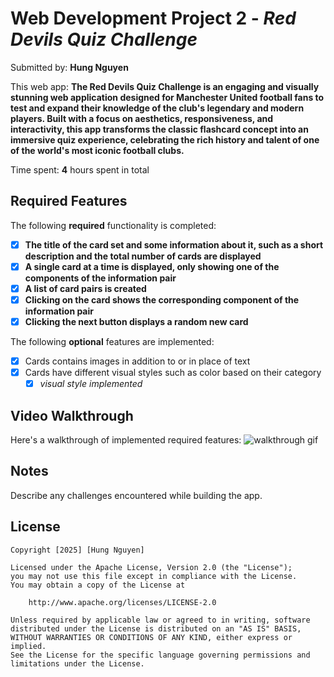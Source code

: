 # Web Development Project 2 - *Red Devils Quiz Challenge*

Submitted by: **Hung Nguyen**

This web app: **The Red Devils Quiz Challenge is an engaging and visually stunning web application designed for Manchester United football fans to test and expand their knowledge of the club's legendary and modern players. Built with a focus on aesthetics, responsiveness, and interactivity, this app transforms the classic flashcard concept into an immersive quiz experience, celebrating the rich history and talent of one of the world's most iconic football clubs.**

Time spent: **4** hours spent in total

## Required Features

The following **required** functionality is completed:

- [x] **The title of the card set and some information about it, such as a short description and the total number of cards are displayed**
- [x] **A single card at a time is displayed, only showing one of the components of the information pair**
- [x] **A list of card pairs is created**
- [x] **Clicking on the card shows the corresponding component of the information pair**
- [x] **Clicking the next button displays a random new card**

The following **optional** features are implemented:

- [x] Cards contains images in addition to or in place of text
- [x] Cards have different visual styles such as color based on their category
  -[x] *visual style implemented*

## Video Walkthrough

Here's a walkthrough of implemented required features:
![walkthrough gif](red-devils-quiz.gif)

## Notes

Describe any challenges encountered while building the app.

## License

    Copyright [2025] [Hung Nguyen]

    Licensed under the Apache License, Version 2.0 (the "License");
    you may not use this file except in compliance with the License.
    You may obtain a copy of the License at

        http://www.apache.org/licenses/LICENSE-2.0

    Unless required by applicable law or agreed to in writing, software
    distributed under the License is distributed on an "AS IS" BASIS,
    WITHOUT WARRANTIES OR CONDITIONS OF ANY KIND, either express or implied.
    See the License for the specific language governing permissions and
    limitations under the License.